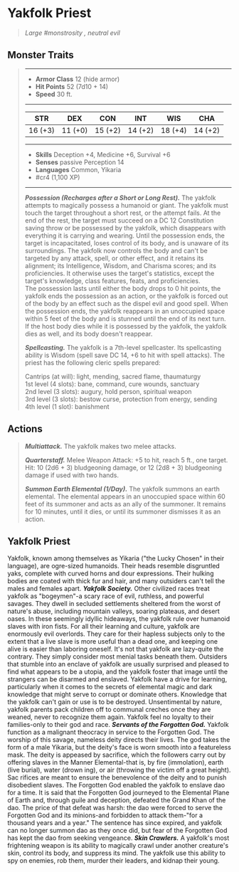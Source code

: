 # Yakfolk Priest
>*Large #monstrosity , neutral evil*
## Monster Traits
>___
>- **Armor Class** 12 (hide armor)
>- **Hit Points** 52 (7d10 + 14)
>- **Speed** 30 ft.
>___
>|STR|DEX|CON|INT|WIS|CHA|
>|:---:|:---:|:---:|:---:|:---:|:---:|
>|16 (+3)|11 (+0)|15 (+2)|14 (+2)|18 (+4)|14 (+2)|
>___
>- **Skills** Deception +4, Medicine +6, Survival +6
>- **Senses** passive Perception 14
>- **Languages** Common, Yikaria
>- #cr4 (1,100 XP)
>___
>***Possession (Recharges after a Short or Long Rest).*** The yakfolk attempts to magically possess a humanoid or giant. The yakfolk must touch the target throughout a short rest, or the attempt fails. At the end of the rest, the target must succeed on a DC 12 Constitution saving throw or be possessed by the yakfolk, which disappears with everything it is carrying and wearing. Until the possession ends, the target is incapacitated, loses control of its body, and is unaware of its surroundings. The yakfolk now controls the body and can't be targeted by any attack, spell, or other effect, and it retains its alignment; its Intelligence, Wisdom, and Charisma scores; and its proficiencies. It otherwise uses the target's statistics, except the target's knowledge, class features, feats, and proficiencies.  
>The possession lasts until either the body drops to 0 hit points, the yakfolk ends the possession as an action, or the yakfolk is forced out of the body by an effect such as the dispel evil and good spell. When the possession ends, the yakfolk reappears in an unoccupied space within 5 feet of the body and is stunned until the end of its next turn. If the host body dies while it is possessed by the yakfolk, the yakfolk dies as well, and its body doesn't reappear.  
>
>***Spellcasting.*** The yakfolk is a 7th-level spellcaster. Its spellcasting ability is Wisdom (spell save DC 14, +6 to hit with spell attacks). The priest has the following cleric spells prepared:  
>
>Cantrips (at will): light, mending, sacred flame, thaumaturgy  
>1st level (4 slots): bane, command, cure wounds, sanctuary  
>2nd level (3 slots): augury, hold person, spiritual weapon  
>3rd level (3 slots): bestow curse, protection from energy, sending  
>4th level (1 slot): banishment  
>
## Actions
>***Multiattack.*** The yakfolk makes two melee attacks.  
>
>***Quarterstaff.*** Melee Weapon Attack: +5 to hit, reach 5 ft., one target. Hit: 10 (2d6 + 3) bludgeoning damage, or 12 (2d8 + 3) bludgeoning damage if used with two hands.  
>
>***Summon Earth Elemental (1/Day).*** The yakfolk summons an earth elemental. The elemental appears in an unoccupied space within 60 feet of its summoner and acts as an ally of the summoner. It remains for 10 minutes, until it dies, or until its summoner dismisses it as an action.
## Yakfolk Priest
Yakfolk, known among themselves as Yikaria ("the Lucky Chosen" in their language), are ogre-sized humanoids. Their heads resemble disgruntled yaks, complete with curved horns and dour expressions. Their hulking bodies are coated with thick fur and hair, and many outsiders can't tell the males and females apart.
***Yakfolk Society.*** Other civilized races treat yakfolk as "bogeymen"-a scary race of evil, ruthless, and powerful savages. They dwell in secluded settlements sheltered from the worst of nature's abuse, including mountain valleys, soaring plateaus, and desert oases. In these seemingly idyllic hideaways, the yakfolk rule over humanoid slaves with iron fists. For all their learning and culture, yakfolk are enormously evil overlords. They care for their hapless subjects only to the extent that a live slave is more useful than a dead one, and keeping one alive is easier than laboring oneself. It's not that yakfolk are lazy-quite the contrary. They simply consider most menial tasks beneath them.
Outsiders that stumble into an enclave of yakfolk are usually surprised and pleased to find what appears to be a utopia, and the yakfolk foster that image until the strangers can be disarmed and enslaved.
Yakfolk have a drive for learning, particularly when it comes to the secrets of elemental magic and dark knowledge that might serve to corrupt or dominate others. Knowledge that the yakfolk can't gain or use is to be destroyed. Unsentimental by nature, yakfolk parents pack children off to communal creches once they are weaned, never to recognize them again. Yakfolk feel no loyalty to their families-only to their god and race.
***Servants of the Forgotten God.*** Yakfolk function as a malignant theocracy in service to the Forgotten God. The worship of this savage, nameless deity directs their lives. The god takes the form of a male Yikaria, but the deity's face is worn smooth into a featureless mask. The deity is appeased by sacrifice, which the followers carry out by offering slaves in the Manner Elemental-that is, by fire (immolation), earth (live burial), water (drown ing), or air (throwing the victim off a great height). Sac rifices are meant to ensure the benevolence of the deity and to punish disobedient slaves.
The Forgotten God enabled the yakfolk to enslave dao for a time. It is said that the Forgotten God journeyed to the Elemental Plane of Earth and, through guile and deception, defeated the Grand Khan of the dao. The price of that defeat was harsh: the dao were forced to serve the Forgotten God and its minions-and forbidden to attack them-"for a thousand years and a year." The sentence has since expired, and yakfolk can no longer summon dao as they once did, but fear of the Forgotten God has kept the dao from seeking vengeance.
***Skin Crawlers.*** A yakfolk's most frightening weapon is its ability to magically crawl under another creature's skin, control its body, and suppress its mind. The yakfolk use this ability to spy on enemies, rob them, murder their leaders, and kidnap their young.